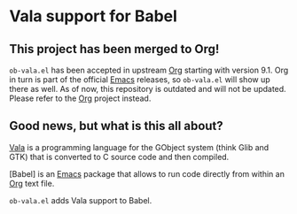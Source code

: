 Vala support for Babel
======================

This project has been merged to Org!
------------------------------------

`ob-vala.el` has been accepted in upstream [Org] starting with
version 9.1.  Org in turn is part of the official [Emacs] releases, so
`ob-vala.el` will show up there as well.  As of now, this repository
is outdated and will not be updated.  Please refer to the [Org]
project instead.


Good news, but what is this all about?
--------------------------------------

[Vala] is a programming language for the GObject system (think Glib
and GTK) that is converted to C source code and then compiled.

[Babel] is an [Emacs] package that allows to run code directly from
within an [Org] text file.

`ob-vala.el` adds Vala support to Babel.


[Vala]: https://wiki.gnome.org/Projects/Vala
[Emacs]: https://www.gnu.org/software/emacs/
[Org]: http://orgmode.org
